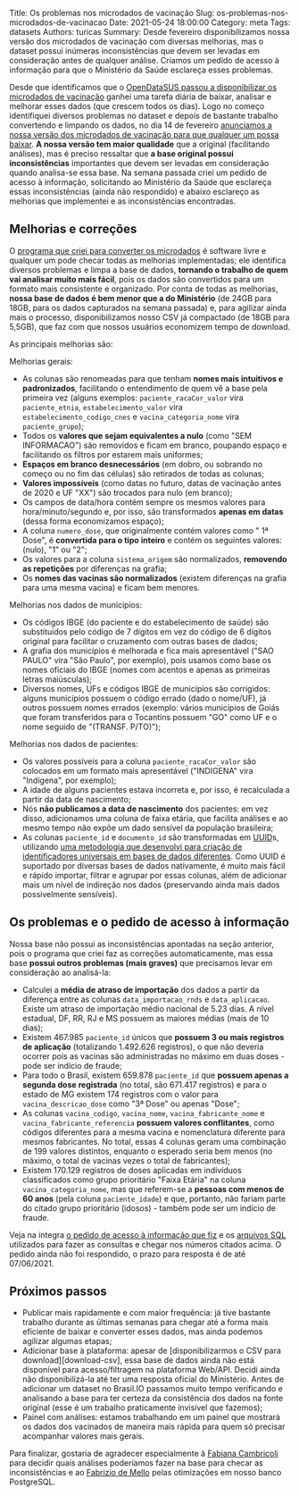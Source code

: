 Title: Os problemas nos microdados de vacinação
Slug: os-problemas-nos-microdados-de-vacinacao
Date: 2021-05-24 18:00:00
Category: meta
Tags: datasets
Authors: turicas
Summary: Desde fevereiro disponibilizamos nossa versão dos microdados de vacinação com diversas melhorias, mas o dataset possui inúmeras inconsistências que devem ser levadas em consideração antes de qualquer análise. Criamos um pedido de acesso à informação para que o Ministério da Saúde esclareça esses problemas.

Desde que identificamos que o [OpenDataSUS passou a disponibilizar os
microdados de vacinação][opendatasus-vacinacao] ganhei uma tarefa diária de
baixar, analisar e melhorar esses dados (que crescem todos os dias). Logo no
começo identifiquei diversos problemas no dataset e depois de bastante trabalho
convertendo e limpando os dados, no dia 14 de fevereiro [anunciamos a nossa
versão dos microdados de vacinação para que qualquer um possa
baixar][tweet-microdados]. **A nossa versão tem maior qualidade** que a
original (facilitando análises), mas é preciso ressaltar que **a base original
possui inconsistências** importantes que devem ser levadas em consideração
quando analisa-se essa base. Na semana passada criei um pedido de acesso à
informação, solicitando ao Ministério da Saúde que esclareça essas
inconsistências (ainda não respondido) e abaixo esclareço as melhorias que
implementei e as inconsistências encontradas.


## Melhorias e correções

O [programa que criei para converter os microdados][programa-vacinacao] é
software livre e qualquer um pode checar todas as melhorias implementadas;
ele identifica diversos problemas e limpa a base de dados, **tornando o
trabalho de quem vai analisar muito mais fácil**, pois os dados são convertidos
para um formato mais consistente e organizado. Por conta de todas as melhorias,
**nossa base de dados é bem menor que a do Ministério** (de 24GB para 18GB,
para os dados capturados na semana passada) e, para agilizar ainda mais o
processo, disponibilizamos nosso CSV já compactado (de 18GB para 5,5GB), que
faz com que nossos usuários economizem tempo de download.

As principais melhorias são:

Melhorias gerais:

- As colunas são renomeadas para que tenham **nomes mais intuitivos e
  padronizados**, facilitando o entendimento de quem vê a base pela primeira
  vez (alguns exemplos: `paciente_racaCor_valor` vira `paciente_etnia`,
  `estabelecimento_valor` vira `estabelecimento_codigo_cnes` e
  `vacina_categoria_nome` vira `paciente_grupo`);
- Todos os **valores que sejam equivalentes a nulo** (como "SEM INFORMACAO")
  são removidos e ficam em branco, poupando espaço e facilitando os filtros por
  estarem mais uniformes;
- **Espaços em branco desnecessários** (em dobro, ou sobrando no começo ou no
  fim das células) são retirados de todas as colunas;
- **Valores impossíveis** (como datas no futuro, datas de vacinação antes de
  2020 e UF "XX") são trocados para nulo (em branco);
- Os campos de data/hora contém sempre os mesmos valores para
  hora/minuto/segundo e, por isso, são transformados **apenas em datas** (dessa
  forma economizamos espaço);
- A coluna `numero_dose`, que originalmente contém valores como "   1ª Dose", é
  **convertida para o tipo inteiro** e contém os seguintes valores: (nulo), "1"
  ou "2";
- Os valores para a coluna `sistema_origem` são normalizados, **removendo as
  repetições** por diferenças na grafia;
- Os **nomes das vacinas são normalizados** (existem diferenças na grafia para
  uma mesma vacina) e ficam bem menores.


Melhorias nos dados de municípios:

- Os códigos IBGE (do paciente e do estabelecimento de saúde) são substituídos
  pelo código de 7 dígitos em vez do código de 6 dígitos original para
  facilitar o cruzamento com outras bases de dados;
- A grafia dos municípios é melhorada e fica mais apresentável ("SAO PAULO"
  vira "São Paulo", por exemplo), pois usamos como base os nomes oficiais do
  IBGE (nomes com acentos e apenas as primeiras letras maiúsculas);
- Diversos nomes, UFs e códigos IBGE de municípios são corrigidos: alguns
  municípios possuem o código errado (dado o nome/UF), já outros possuem nomes
  errados (exemplo: vários municípios de Goiás que foram transferidos para o
  Tocantins possuem "GO" como UF e o nome seguido de "(TRANSF. P/TO)");


Melhorias nos dados de pacientes:

- Os valores possíveis para a coluna `paciente_racaCor_valor` são colocados em
  um formato mais apresentável ("INDIGENA" vira "Indígena", por exemplo);
- A idade de alguns pacientes estava incorreta e, por isso, é recalculada
  a partir da data de nascimento;
- Nós **não publicamos a data de nascimento** dos pacientes: em vez
  disso, adicionamos uma coluna de faixa etária, que facilita análises e ao
  mesmo tempo não expõe um dado sensível da população brasileira;
- As colunas `paciente_id` e `documento_id` são transformadas em
  [UUID][uuid-wp]s, utilizando [uma metodologia que desenvolvi para criação de
  identificadores universais em bases de dados diferentes][metodologia-uuid].
  Como UUID é suportado por diversas bases de dados nativamente, é muito mais
  fácil e rápido importar, filtrar e agrupar por essas colunas, além de
  adicionar mais um nível de indireção nos dados (preservando ainda mais dados
  possivelmente sensíveis).


## Os problemas e o pedido de acesso à informação

Nossa base não possui as inconsistências apontadas na seção anterior, pois o
programa que criei faz as correções automaticamente, mas essa base **possui
outros problemas (mais graves)** que precisamos levar em consideração ao
analisá-la:

- Calculei a **média de atraso de importação** dos dados a partir da diferença
  entre as colunas `data_importacao_rnds` e `data_aplicacao`. Existe um atraso
  de importação médio nacional de 5.23 dias. A nível estadual, DF, RR, RJ e MS
  possuem as maiores médias (mais de 10 dias);
- Existem 467.985 `paciente_id` únicos que **possuem 3 ou mais registros de
  aplicação** (totalizando 1.492.626 registros), o que não deveria ocorrer pois
  as vacinas são administradas no máximo em duas doses - pode ser indício de
  fraude;
- Para todo o Brasil, existem 659.878 `paciente_id` que **possuem apenas a
  segunda dose registrada** (no total, são 671.417 registros) e para o estado
  de MG existem 174 registros com o valor para `vacina_descricao_dose` como "3ª
  Dose" ou apenas "Dose";
- As colunas `vacina_codigo`, `vacina_nome`, `vacina_fabricante_nome` e
  `vacina_fabricante_referencia` **possuem valores conflitantes**, como códigos
  diferentes para a mesma vacina e nomenclatura diferente para mesmos
  fabricantes. No total, essas 4 colunas geram uma combinação de 199 valores
  distintos, enquanto o esperado seria bem menos (no máximo, o total de vacinas
  vezes o total de fabricantes);
- Existem 170.129 registros de doses aplicadas em indivíduos classificados como
  grupo prioritário "Faixa Etária" na coluna `vacina_categoria_nome`, mas que
  referem-se a **pessoas com menos de 60 anos** (pela coluna `paciente_idade`)
  e que, portanto, não fariam parte do citado grupo prioritário (idosos) -
  também pode ser um indício de fraude.


Veja na íntegra [o pedido de acesso à informação que fiz][pedido-lai] e os
[arquivos SQL][analise-sql] utilizados para fazer as consultas e chegar nos
números citados acima. O pedido ainda não foi respondido, o prazo para resposta
é de até 07/06/2021.


## Próximos passos

- Publicar mais rapidamente e com maior frequência: já tive bastante trabalho
  durante as últimas semanas para chegar até a forma mais eficiente de baixar e
  converter esses dados, mas ainda podemos agilizar algumas etapas;
- Adicionar base à plataforma: apesar de [disponibilizarmos o CSV para
  download][download-csv], essa base de dados ainda não está disponível para
  acesso/filtragem na plataforma Web/API. Decidi ainda não disponibilizá-la até
  ter uma resposta oficial do Ministério. Antes de adicionar um dataset no
  Brasil.IO passamos muito tempo verificando e analisando a base para ter
  certeza da consistência dos dados na fonte original (esse é um trabalho
  praticamente invisível que fazemos);
- Painel com análises: estamos trabalhando em um painel que mostrará os dados
  dos vacinados de maneira mais rápida para quem só precisar acompanhar valores
  mais gerais.

Para finalizar, gostaria de agradecer especialmente à [Fabiana
Cambricoli][twitter-cambricoli] para decidir quais análises poderíamos fazer na
base para checar as inconsistências e ao [Fabrizio de Mello][twitter-fabrizio]
pelas otimizações em nosso banco PostgreSQL.


[analise-sql]: https://github.com/turicas/covid19-br/tree/master/analises/microdados-vacinacao
[metodologia-uuid]: https://github.com/turicas/brasil.io/issues/182
[opendatasus-vacinacao]: https://opendatasus.saude.gov.br/dataset/covid-19-vacinacao
[pedido-lai]: https://github.com/turicas/covid19-br/blob/master/analises/microdados-vacinacao/README.md#pedido-de-acesso-%C3%A0-informa%C3%A7%C3%A3o
[programa-vacinacao]: https://github.com/turicas/covid19-br/blob/master/covid19br/vacinacao.py
[tweet-microdados]: https://twitter.com/brasil_io/status/1361080270791864321
[twitter-cambricoli]: https://twitter.com/Cambricoli
[twitter-fabrizio]: https://twitter.com/fabriziomello
[uuid-wp]: https://en.wikipedia.org/wiki/Universally_unique_identifier
